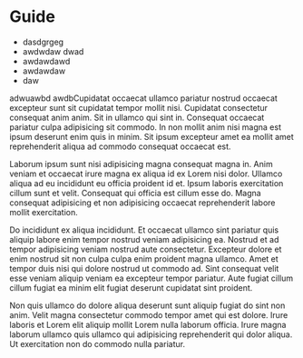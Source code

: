 # Guide

- dasdgrgeg
- awdwdaw dwad 
- awdawdawd
- awdawdaw
- daw


adwuawbd awdbCupidatat occaecat ullamco pariatur nostrud occaecat excepteur sunt sit cupidatat tempor mollit nisi. Cupidatat consectetur consequat anim anim. Sit in ullamco qui sint in. Consequat occaecat pariatur culpa adipisicing sit commodo. In non mollit anim nisi magna est ipsum deserunt enim quis in minim. Sit ipsum excepteur amet ea mollit amet reprehenderit aliqua ad commodo consequat occaecat est.

Laborum ipsum sunt nisi adipisicing magna consequat magna in. Anim veniam et occaecat irure magna ex aliqua id ex Lorem nisi dolor. Ullamco aliqua ad eu incididunt eu officia proident id et. Ipsum laboris exercitation cillum sunt et velit. Consequat qui officia est cillum esse do. Magna consequat adipisicing et non adipisicing occaecat reprehenderit labore mollit exercitation.

Do incididunt ex aliqua incididunt. Et occaecat ullamco sint pariatur quis aliquip labore enim tempor nostrud veniam adipisicing ea. Nostrud et ad tempor adipisicing veniam nostrud aute consectetur. Excepteur dolore et enim nostrud sit non culpa culpa enim proident magna ullamco. Amet et tempor duis nisi qui dolore nostrud ut commodo ad. Sint consequat velit esse veniam aliquip veniam ea excepteur tempor pariatur. Aute fugiat cillum cillum fugiat ea minim elit fugiat deserunt cupidatat sint proident.

Non quis ullamco do dolore aliqua deserunt sunt aliquip fugiat do sint non anim. Velit magna consectetur commodo tempor amet qui est dolore. Irure laboris et Lorem elit aliquip mollit Lorem nulla laborum officia. Irure magna laborum ullamco quis ullamco qui adipisicing reprehenderit qui dolor aliqua. Ut exercitation non do commodo nulla pariatur.